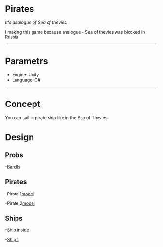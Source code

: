 # Pirates #

*It's analogue of Sea of thevies.*

I making this game because analogue - Sea of thevies was blocked in Russia

***

# Parametrs # 

  * Engine: Unity  
  * Language: C#  
    
***

# Concept #

You can sail in pirate ship like in the Sea of Thevies

# Design #

## Probs ##
-[Barells](https://sketchfab.com/3d-models/pirate-props-rum-and-barrels-55cd0fad53004f2b845d2474ff2c25f1)

## Pirates ##
-Pirate 1[model](https://sketchfab.com/3d-models/pirate-00200996b8f34f55a2dd2f44d316d107)  

-Pirate 2[model](https://sketchfab.com/3d-models/pirate-captain-john-silver-5f5e84cfc4c8457b8579c7de7bfcb317)

## Ships ##
-[Ship inside](https://sketchfab.com/3d-models/pirate-tavern-ca24ae25526c489cb50bf255f53aee09)  

-[Ship 1](https://sketchfab.com/3d-models/pirate-ship-fe0ea2cee119476fb1a7524d5ff380dc)
